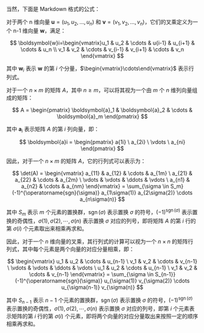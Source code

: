 当然，下面是 Markdown 格式的公式：

对于两个 n 维向量 $\boldsymbol{u}=(u_1,u_2,\dots,u_n)$ 和 $\boldsymbol{v}=(v_1,v_2,\dots,v_n)$，它们的叉乘定义为一个 n-1 维向量 $\boldsymbol{w}$，满足：

$$
\boldsymbol{w}i=\begin{vmatrix}u_1 & u_2 & \cdots & u{i-1} & u_{i+1} & \cdots & u_n \\ v_1 & v_2 & \cdots & v_{i-1} & v_{i+1} & \cdots & v_n \end{vmatrix}
$$

其中 $\boldsymbol{w}_i$ 表示 $\boldsymbol{w}$ 的第 $i$ 个分量，$\begin{vmatrix}\cdots\end{vmatrix}$ 表示行列式。

对于一个 $n \times m$ 的矩阵 $A$，其中 $n \geq m$，可以将其视为一个由 $m$ 个 $n$ 维列向量组成的矩阵：

$$
A = \begin{pmatrix} \boldsymbol{a}_1 & \boldsymbol{a}_2 & \cdots & \boldsymbol{a}_m \end{pmatrix}
$$

其中 $\boldsymbol{a}_i$ 表示矩阵 $A$ 的第 $i$ 列向量，即：

$$
\boldsymbol{a}i = \begin{pmatrix} a{1i} \ a_{2i} \ \vdots \ a_{ni} \end{pmatrix}
$$

因此，对于一个 $n \times m$ 的矩阵 $A$，它的行列式可以表示为：

$$
\det(A) = \begin{vmatrix} a_{11} & a_{12} & \cdots & a_{1m} \ a_{21} & a_{22} & \cdots & a_{2m} \ \vdots & \vdots & \ddots & \vdots \ a_{n1} & a_{n2} & \cdots & a_{nm} \end{vmatrix} = \sum_{\sigma \in S_m}(-1)^{\operatorname{sgn}(\sigma)} a_{1\sigma(1)} a_{2\sigma(2)} \cdots a_{n\sigma(n)}
$$

其中 $S_m$ 表示 $m$ 个元素的置换群，$\operatorname{sgn}(\sigma)$ 表示置换 $\sigma$ 的符号，$(-1)^{\operatorname{sgn}(\sigma)}$ 表示置换的奇偶性，$\sigma(1), \sigma(2), \cdots, \sigma(n)$ 表示置换 $\sigma$ 对应的列号，即将矩阵 $A$ 的第 $i$ 行的第 $\sigma(i)$ 个元素取出来相乘再求和。

因此，对于一个 $n$ 维向量的叉乘，其行列式的计算可以视为一个 $n \times n$ 的矩阵行列式，其中每个元素是两个向量的对应分量相乘，即：

$$
\begin{vmatrix} u_1 & u_2 & \cdots & u_{n-1} \ v_1 & v_2 & \cdots & v_{n-1} \ \vdots & \vdots & \ddots & \vdots \ u_1 & u_2 & \cdots & u_{n-1} \ v_1 & v_2 & \cdots & v_{n-1} \end{vmatrix} = \sum_{\sigma \in S_{n-1}}(-1)^{\operatorname{sgn}(\sigma)} u_{\sigma(1)} v_{\sigma(2)} \cdots u_{\sigma(n-1)} v_{\sigma(n)}
$$

其中 $S_{n-1}$ 表示 $n-1$ 个元素的置换群，$\operatorname{sgn}(\sigma)$ 表示置换 $\sigma$ 的符号，$(-1)^{\operatorname{sgn}(\sigma)}$ 表示置换的奇偶性，$\sigma(1), \sigma(2), \cdots, \sigma(n)$ 表示置换 $\sigma$ 对应的列号，即第 $i$ 个元素表示矩阵的第 $i$ 行的第 $\sigma(i)$ 个元素，即将两个向量的对应分量取出来按照一定的顺序相乘再求和。